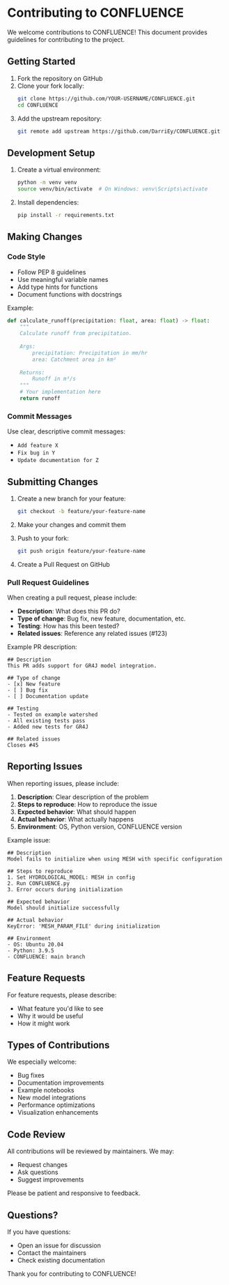# Contributing to CONFLUENCE

We welcome contributions to CONFLUENCE! This document provides guidelines for contributing to the project.

## Getting Started

1. Fork the repository on GitHub
2. Clone your fork locally:
   ```bash
   git clone https://github.com/YOUR-USERNAME/CONFLUENCE.git
   cd CONFLUENCE
   ```
3. Add the upstream repository:
   ```bash
   git remote add upstream https://github.com/DarriEy/CONFLUENCE.git
   ```

## Development Setup

1. Create a virtual environment:
   ```bash
   python -m venv venv
   source venv/bin/activate  # On Windows: venv\Scripts\activate
   ```

2. Install dependencies:
   ```bash
   pip install -r requirements.txt
   ```

## Making Changes

### Code Style

- Follow PEP 8 guidelines
- Use meaningful variable names
- Add type hints for functions
- Document functions with docstrings

Example:
```python
def calculate_runoff(precipitation: float, area: float) -> float:
    """
    Calculate runoff from precipitation.
    
    Args:
        precipitation: Precipitation in mm/hr
        area: Catchment area in km²
    
    Returns:
        Runoff in m³/s
    """
    # Your implementation here
    return runoff
```

### Commit Messages

Use clear, descriptive commit messages:
- `Add feature X`
- `Fix bug in Y`
- `Update documentation for Z`

## Submitting Changes

1. Create a new branch for your feature:
   ```bash
   git checkout -b feature/your-feature-name
   ```

2. Make your changes and commit them

3. Push to your fork:
   ```bash
   git push origin feature/your-feature-name
   ```

4. Create a Pull Request on GitHub

### Pull Request Guidelines

When creating a pull request, please include:

- **Description**: What does this PR do?
- **Type of change**: Bug fix, new feature, documentation, etc.
- **Testing**: How has this been tested?
- **Related issues**: Reference any related issues (#123)

Example PR description:
```
## Description
This PR adds support for GR4J model integration.

## Type of change
- [x] New feature
- [ ] Bug fix
- [ ] Documentation update

## Testing
- Tested on example watershed
- All existing tests pass
- Added new tests for GR4J

## Related issues
Closes #45
```

## Reporting Issues

When reporting issues, please include:

1. **Description**: Clear description of the problem
2. **Steps to reproduce**: How to reproduce the issue
3. **Expected behavior**: What should happen
4. **Actual behavior**: What actually happens
5. **Environment**: OS, Python version, CONFLUENCE version

Example issue:
```
## Description
Model fails to initialize when using MESH with specific configuration

## Steps to reproduce
1. Set HYDROLOGICAL_MODEL: MESH in config
2. Run CONFLUENCE.py
3. Error occurs during initialization

## Expected behavior
Model should initialize successfully

## Actual behavior
KeyError: 'MESH_PARAM_FILE' during initialization

## Environment
- OS: Ubuntu 20.04
- Python: 3.9.5
- CONFLUENCE: main branch
```

## Feature Requests

For feature requests, please describe:
- What feature you'd like to see
- Why it would be useful
- How it might work

## Types of Contributions

We especially welcome:
- Bug fixes
- Documentation improvements
- Example notebooks
- New model integrations
- Performance optimizations
- Visualization enhancements

## Code Review

All contributions will be reviewed by maintainers. We may:
- Request changes
- Ask questions
- Suggest improvements

Please be patient and responsive to feedback.

## Questions?

If you have questions:
- Open an issue for discussion
- Contact the maintainers
- Check existing documentation

Thank you for contributing to CONFLUENCE!